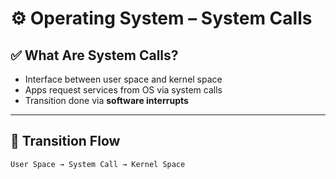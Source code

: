 # ⚙️ Operating System – System Calls

## ✅ What Are System Calls?
- Interface between user space and kernel space
- Apps request services from OS via system calls
- Transition done via **software interrupts**

---

## 🔁 Transition Flow

```text
User Space → System Call → Kernel Space

